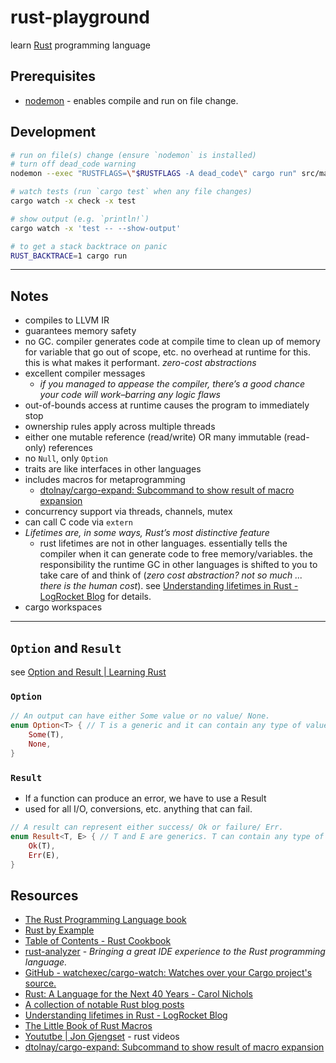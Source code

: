 # rust-playground


learn [Rust](https://www.rust-lang.org/) programming language


## Prerequisites


* [nodemon](https://nodemon.io/) - enables compile and run on file change.


## Development

```sh
# run on file(s) change (ensure `nodemon` is installed)
# turn off dead_code warning
nodemon --exec "RUSTFLAGS=\"$RUSTFLAGS -A dead_code\" cargo run" src/main.rs

# watch tests (run `cargo test` when any file changes)
cargo watch -x check -x test

# show output (e.g. `println!`)
cargo watch -x 'test -- --show-output'

# to get a stack backtrace on panic
RUST_BACKTRACE=1 cargo run

```

---

## Notes

* compiles to LLVM IR
* guarantees memory safety
* no GC.  compiler generates code at compile time to clean up of memory for variable that go out of scope, etc.  no overhead at runtime for this.  this is what makes it performant. *zero-cost abstractions*
* excellent compiler messages
  * *if you managed to appease the compiler, there’s a good chance your code will work–barring any logic flaws*
* out-of-bounds access at runtime causes the program to immediately stop
* ownership rules apply across multiple threads
* either one mutable reference (read/write) OR many immutable (read-only) references
* no `Null`, only `Option`
* traits are like interfaces in other languages
* includes macros for metaprogramming
  * [dtolnay/cargo-expand: Subcommand to show result of macro expansion](https://github.com/dtolnay/cargo-expand)
* concurrency support via threads, channels, mutex
* can call C code via `extern`
* *Lifetimes are, in some ways, Rust’s most distinctive feature*
  * rust lifetimes are not in other languages. essentially tells the compiler when it can generate code to free memory/variables.  the responsibility the runtime GC in other languages is shifted to you to take care of and think of (*zero cost abstraction? not so much ... there is the human cost*).  see [Understanding lifetimes in Rust - LogRocket Blog](https://blog.logrocket.com/understanding-lifetimes-in-rust/) for details.
* cargo workspaces

---

## `Option` and `Result`

see [Option and Result | Learning Rust](https://learning-rust.github.io/docs/e3.option_and_result.html)

### `Option`

```rust
// An output can have either Some value or no value/ None.
enum Option<T> { // T is a generic and it can contain any type of value.
    Some(T),
    None,
}
```

### `Result`

* If a function can produce an error, we have to use a Result
* used for all I/O, conversions, etc. anything that can fail.

```rust
// A result can represent either success/ Ok or failure/ Err.
enum Result<T, E> { // T and E are generics. T can contain any type of value, E can be any error.
    Ok(T),
    Err(E),
}
```

## Resources

* [The Rust Programming Language book](https://doc.rust-lang.org/stable/book/)
* [Rust by Example](https://doc.rust-lang.org/rust-by-example/)
* [Table of Contents - Rust Cookbook](https://rust-lang-nursery.github.io/rust-cookbook/intro.html)
* [rust-analyzer](https://rust-analyzer.github.io/) - *Bringing a great IDE experience to the Rust programming language.*
* [GitHub - watchexec/cargo-watch: Watches over your Cargo project&#39;s source.](https://github.com/watchexec/cargo-watch)
* [Rust: A Language for the Next 40 Years - Carol Nichols](https://www.youtube.com/watch?v=A3AdN7U24iU)
* [A collection of notable Rust blog posts](https://gist.github.com/brson/a324c83a6af6a8a78dfaa9d33eb9b48e)
* [Understanding lifetimes in Rust - LogRocket Blog](https://blog.logrocket.com/understanding-lifetimes-in-rust/)
* [The Little Book of Rust Macros](http://danielkeep.github.io/tlborm/book/)
* [Yoututbe | Jon Gjengset](https://www.youtube.com/channel/UC_iD0xppBwwsrM9DegC5cQQ) - rust videos
* [dtolnay/cargo-expand: Subcommand to show result of macro expansion](https://github.com/dtolnay/cargo-expand)
